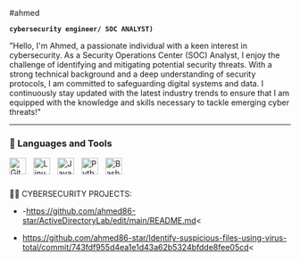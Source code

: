 #ahmed

**`cybersecurity engineer/ SOC ANALYST)`**

"Hello, I'm Ahmed, a passionate individual with a keen interest in cybersecurity. As a Security Operations Center (SOC) Analyst, I enjoy the challenge of identifying and mitigating potential security threats. With a strong technical background and a deep understanding of security protocols, I am committed to safeguarding digital systems and data. I continuously stay updated with the latest industry trends to ensure that I am equipped with the knowledge and skills necessary to tackle emerging cyber threats!"

  

---

### 🧰 Languages and Tools


<img align="left" alt="Git" width="30px" style="padding-right:10px;" src="https://cdn.jsdelivr.net/gh/devicons/devicon/icons/git/git-original.svg" />
<img align="left" alt="Linux" width="30px" style="padding-right:10px;" src="https://cdn.jsdelivr.net/gh/devicons/devicon/icons/linux/linux-original.svg" />
<img align="left" alt="JavaScript" width="30px" style="padding-right:10px;" src="https://cdn.jsdelivr.net/gh/devicons/devicon/icons/javascript/javascript-plain.svg" />
<img align="left" alt="Python" width="30px" style="padding-right:10px;" src="https://cdn.jsdelivr.net/gh/devicons/devicon/icons/python/python-plain.svg" />
<img align="left" alt="Bash" width="30px" style="padding-right:10px;" src="https://cdn.jsdelivr.net/gh/devicons/devicon/icons/bash/bash-original.svg" />
<br />

#

 👨‍💻 CYBERSECURITY PROJECTS:



 
 <HOMEDIRECTORYLAB>

- -https://github.com/ahmed86-star/ActiveDirectoryLab/edit/main/README.md<

  <Identify suspicious files using virus total>
 - https://github.com/ahmed86-star/Identify-suspicious-files-using-virus-total/commit/743fdf955d4ea1e1d43a62b5324bfdde8fee05cd<


